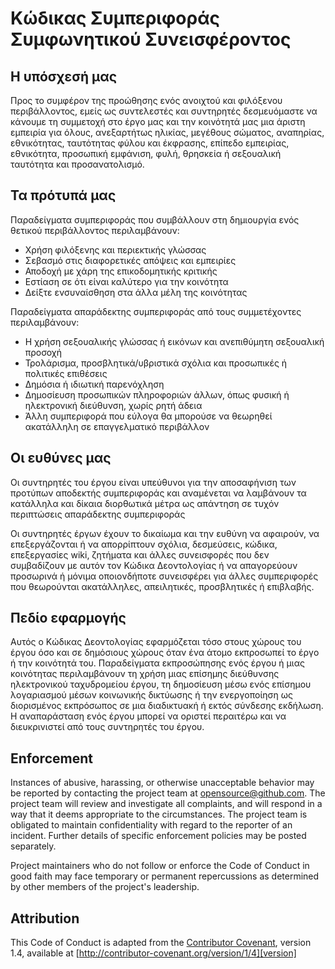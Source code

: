 # Κώδικας Συμπεριφοράς Συμφωνητικού Συνεισφέροντος

## Η υπόσχεσή μας

Προς το συμφέρον της προώθησης ενός ανοιχτού και φιλόξενου περιβάλλοντος, εμείς ως συντελεστές και συντηρητές δεσμευόμαστε να κάνουμε τη συμμετοχή στο έργο μας και την κοινότητά μας μια άριστη εμπειρία για όλους, ανεξαρτήτως ηλικίας, μεγέθους σώματος, αναπηρίας, εθνικότητας, ταυτότητας φύλου και έκφρασης, επίπεδο εμπειρίας, εθνικότητα, προσωπική εμφάνιση, φυλή, θρησκεία ή σεξουαλική ταυτότητα και προσανατολισμό.

## Τα πρότυπά μας

Παραδείγματα συμπεριφοράς που συμβάλλουν στη δημιουργία ενός θετικού περιβάλλοντος περιλαμβάνουν:

* Χρήση φιλόξενης και περιεκτικής γλώσσας
* Σεβασμό στις διαφορετικές απόψεις και εμπειρίες
* Αποδοχή με χάρη της επικοδομητικής κριτικής
* Εστίαση σε ότι είναι καλύτερο για την κοινότητα
* Δείξτε ενσυναίσθηση στα άλλα μέλη της κοινότητας

Παραδείγματα απαράδεκτης συμπεριφοράς από τους συμμετέχοντες περιλαμβάνουν:

* Η χρήση σεξουαλικής γλώσσας ή εικόνων και ανεπιθύμητη σεξουαλική προσοχή
* Τρολάρισμα, προσβλητικά/υβριστικά σχόλια και προσωπικές ή πολιτικές επιθέσεις
* Δημόσια ή ιδιωτική παρενόχληση
* Δημοσίευση προσωπικών πληροφοριών άλλων, όπως φυσική ή ηλεκτρονική διεύθυνση, χωρίς ρητή άδεια
* Άλλη συμπεριφορά που εύλογα θα μπορούσε να θεωρηθεί ακατάλληλη σε επαγγελματικό περιβάλλον

## Οι ευθύνες μας

Οι συντηρητές του έργου είναι υπεύθυνοι για την αποσαφήνιση των προτύπων αποδεκτής συμπεριφοράς και αναμένεται να λαμβάνουν τα κατάλληλα και δίκαια διορθωτικά μέτρα ως απάντηση σε τυχόν περιπτώσεις απαράδεκτης συμπεριφοράς

Οι συντηρητές έργων έχουν το δικαίωμα και την ευθύνη να αφαιρούν, να επεξεργάζονται ή να απορρίπτουν σχόλια, δεσμεύσεις, κώδικα, επεξεργασίες wiki, ζητήματα και άλλες συνεισφορές που δεν συμβαδίζουν με αυτόν τον Κώδικα Δεοντολογίας ή να απαγορεύουν προσωρινά ή μόνιμα οποιονδήποτε συνεισφέρει για άλλες συμπεριφορές που θεωρούνται ακατάλληλες, απειλητικές, προσβλητικές ή επιβλαβής.

## Πεδίο εφαρμογής

Αυτός ο Κώδικας Δεοντολογίας εφαρμόζεται τόσο στους χώρους του έργου όσο και σε δημόσιους χώρους όταν ένα άτομο εκπροσωπεί το έργο ή την κοινότητά του. Παραδείγματα εκπροσώπησης ενός έργου ή μιας κοινότητας περιλαμβάνουν τη χρήση μιας επίσημης διεύθυνσης ηλεκτρονικού ταχυδρομείου έργου, τη δημοσίευση μέσω ενός επίσημου λογαριασμού μέσων κοινωνικής δικτύωσης ή την ενεργοποίηση ως διορισμένος εκπρόσωπος σε μια διαδικτυακή ή εκτός σύνδεσης εκδήλωση. Η αναπαράσταση ενός έργου μπορεί να οριστεί περαιτέρω και να διευκρινιστεί από τους συντηρητές του έργου.

## Enforcement

Instances of abusive, harassing, or otherwise unacceptable behavior may be reported by contacting the project team at opensource@github.com. The project team will review and investigate all complaints, and will respond in a way that it deems appropriate to the circumstances. The project team is obligated to maintain confidentiality with regard to the reporter of an incident. Further details of specific enforcement policies may be posted separately.

Project maintainers who do not follow or enforce the Code of Conduct in good faith may face temporary or permanent repercussions as determined by other members of the project's leadership.

## Attribution

This Code of Conduct is adapted from the [Contributor Covenant][homepage], version 1.4, available at [http://contributor-covenant.org/version/1/4][version]

[homepage]: http://contributor-covenant.org
[version]: http://contributor-covenant.org/version/1/4/

